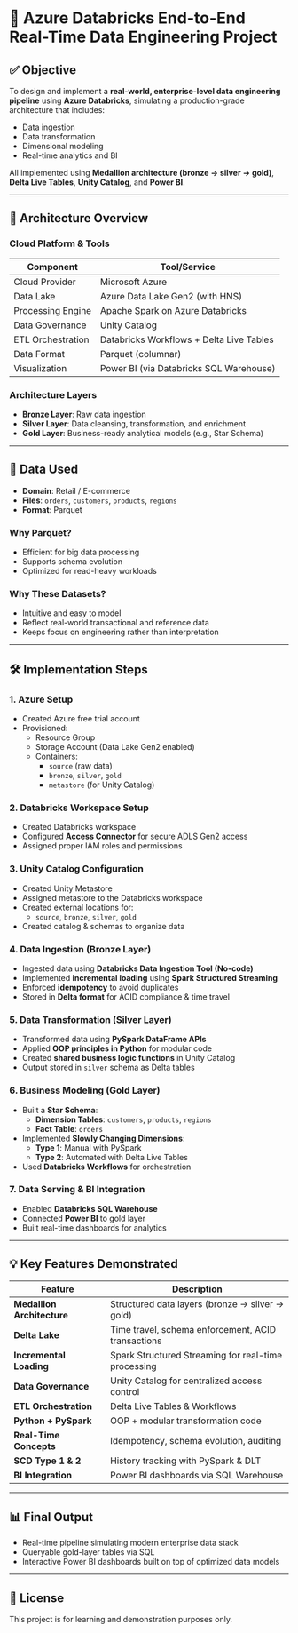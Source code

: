 # 🚀 Azure Databricks End-to-End Real-Time Data Engineering Project

## ✅ Objective

To design and implement a **real-world, enterprise-level data engineering pipeline** using **Azure Databricks**, simulating a production-grade architecture that includes:

- Data ingestion
- Data transformation
- Dimensional modeling
- Real-time analytics and BI

All implemented using **Medallion architecture (bronze → silver → gold)**, **Delta Live Tables**, **Unity Catalog**, and **Power BI**.

---

## 🧱 Architecture Overview


### Cloud Platform & Tools

| Component            | Tool/Service                              |
|----------------------|-------------------------------------------|
| Cloud Provider       | Microsoft Azure                           |
| Data Lake            | Azure Data Lake Gen2 (with HNS)           |
| Processing Engine    | Apache Spark on Azure Databricks          |
| Data Governance      | Unity Catalog                             |
| ETL Orchestration    | Databricks Workflows + Delta Live Tables  |
| Data Format          | Parquet (columnar)                        |
| Visualization        | Power BI (via Databricks SQL Warehouse)   |

### Architecture Layers

- **Bronze Layer**: Raw data ingestion
- **Silver Layer**: Data cleansing, transformation, and enrichment
- **Gold Layer**: Business-ready analytical models (e.g., Star Schema)

---

## 📂 Data Used

- **Domain**: Retail / E-commerce
- **Files**: `orders`, `customers`, `products`, `regions`
- **Format**: Parquet

### Why Parquet?
- Efficient for big data processing
- Supports schema evolution
- Optimized for read-heavy workloads

### Why These Datasets?
- Intuitive and easy to model
- Reflect real-world transactional and reference data
- Keeps focus on engineering rather than interpretation

---

## 🛠️ Implementation Steps

### 1. Azure Setup
- Created Azure free trial account
- Provisioned:
  - Resource Group
  - Storage Account (Data Lake Gen2 enabled)
  - Containers:
    - `source` (raw data)
    - `bronze`, `silver`, `gold`
    - `metastore` (for Unity Catalog)

### 2. Databricks Workspace Setup
- Created Databricks workspace
- Configured **Access Connector** for secure ADLS Gen2 access
- Assigned proper IAM roles and permissions

### 3. Unity Catalog Configuration
- Created Unity Metastore
- Assigned metastore to the Databricks workspace
- Created external locations for:
  - `source`, `bronze`, `silver`, `gold`
- Created catalog & schemas to organize data

### 4. Data Ingestion (Bronze Layer)
- Ingested data using **Databricks Data Ingestion Tool (No-code)**
- Implemented **incremental loading** using **Spark Structured Streaming**
- Enforced **idempotency** to avoid duplicates
- Stored in **Delta format** for ACID compliance & time travel

### 5. Data Transformation (Silver Layer)
- Transformed data using **PySpark DataFrame APIs**
- Applied **OOP principles in Python** for modular code
- Created **shared business logic functions** in Unity Catalog
- Output stored in `silver` schema as Delta tables

### 6. Business Modeling (Gold Layer)
- Built a **Star Schema**:
  - **Dimension Tables**: `customers`, `products`, `regions`
  - **Fact Table**: `orders`
- Implemented **Slowly Changing Dimensions**:
  - **Type 1**: Manual with PySpark
  - **Type 2**: Automated with Delta Live Tables
- Used **Databricks Workflows** for orchestration

### 7. Data Serving & BI Integration
- Enabled **Databricks SQL Warehouse**
- Connected **Power BI** to gold layer
- Built real-time dashboards for analytics

---

## 💡 Key Features Demonstrated

| Feature                 | Description |
|--------------------------|-------------|
| **Medallion Architecture** | Structured data layers (bronze → silver → gold) |
| **Delta Lake**             | Time travel, schema enforcement, ACID transactions |
| **Incremental Loading**    | Spark Structured Streaming for real-time processing |
| **Data Governance**        | Unity Catalog for centralized access control |
| **ETL Orchestration**      | Delta Live Tables & Workflows |
| **Python + PySpark**       | OOP + modular transformation code |
| **Real-Time Concepts**     | Idempotency, schema evolution, auditing |
| **SCD Type 1 & 2**         | History tracking with PySpark & DLT |
| **BI Integration**         | Power BI dashboards via SQL Warehouse |

---

## 📊 Final Output

- Real-time pipeline simulating modern enterprise data stack
- Queryable gold-layer tables via SQL
- Interactive Power BI dashboards built on top of optimized data models

---

## 📎 License

This project is for learning and demonstration purposes only.
